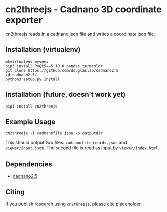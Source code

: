 # cn2threejs - Cadnano 3D coordinate exporter

cn2threejs reads in a cadnano json file and writes a coordinate json file.

## Installation (virtualenv)

```
mkvirtualenv myvenv
pip3 install PyQt5==5.10.0 pandas termcolor
git clone https://github.com/douglaslab/cadnano2.5
cd cadnano2.5/
python3 setup.py install
```

## Installation (future, doesn't work yet)

`pip3 install cn2threejs`

## Example Usage

`cn2threejs -i cadnanofile.json -o outputdir`

This should output two files: `cadnanofile_coords.json` and `viewer/input.json`.
The second file is read as input by `viewer/index.html`.

## Dependencies

- [cadnano2.5](https://github.com/douglaslab/cadnano2.5)

## Citing

If you publish research using `cn2threejs`, please cite [placeholder](#).
